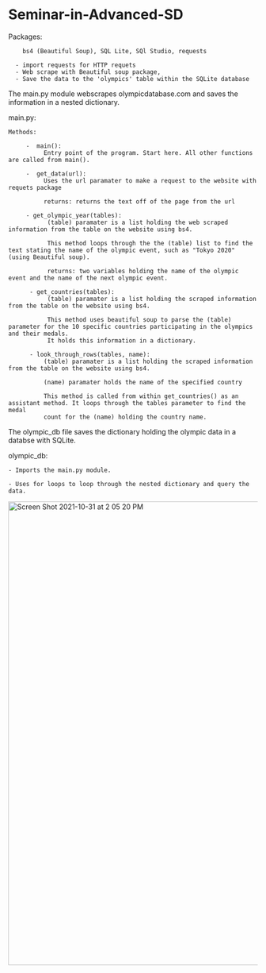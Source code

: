 # Seminar-in-Advanced-SD
Packages: 

        bs4 (Beautiful Soup), SQL Lite, SQl Studio, requests
        
      - import requests for HTTP requets
      - Web scrape with Beautiful soup package, 
      - Save the data to the 'olympics' table within the SQLite database
      
The main.py module webscrapes olympicdatabase.com and saves the information in a nested dictionary.

main.py:
    
    Methods:
    
         -  main(): 
              Entry point of the program. Start here. All other functions are called from main().

         -  get_data(url):
              Uses the url paramater to make a request to the website with requets package
              
              returns: returns the text off of the page from the url
              
         - get_olympic_year(tables):
               (table) paramater is a list holding the web scraped information from the table on the website using bs4.
               
               This method loops through the the (table) list to find the text stating the name of the olympic event, such as "Tokyo 2020" (using Beautiful soup).
               
               returns: two variables holding the name of the olympic event and the name of the next olympic event.
               
          - get_countries(tables):
               (table) paramater is a list holding the scraped information from the table on the website using bs4.
               
               This method uses beautiful soup to parse the (table) parameter for the 10 specific countries participating in the olympics and their medals. 
               It holds this information in a dictionary.
               
          - look_through_rows(tables, name):
              (table) paramater is a list holding the scraped information from the table on the website using bs4.
              
              (name) paramater holds the name of the specified country 
              
              This method is called from within get_countries() as an assistant method. It loops through the tables parameter to find the medal
              count for the (name) holding the country name.
              
The olympic_db file saves the dictionary holding the olympic data in a databse with SQLite.


olympic_db:
    
    - Imports the main.py module.
    
    - Uses for loops to loop through the nested dictionary and query the data.
    
    
   <img width="934" alt="Screen Shot 2021-10-31 at 2 05 20 PM" src="https://user-images.githubusercontent.com/70460601/139597884-aa2a9678-677c-4d89-8305-0898e81efea4.png">

   
      
